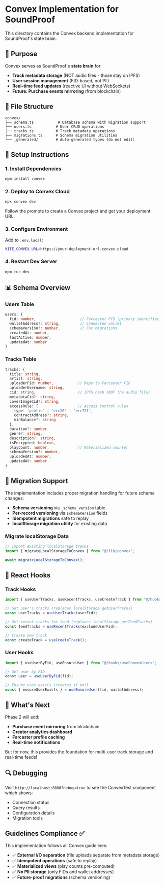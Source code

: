 # Convex Implementation for SoundProof

This directory contains the Convex backend implementation for SoundProof's state brain.

## 🎯 Purpose

Convex serves as SoundProof's **state brain** for:
- **Track metadata storage** (NOT audio files - those stay on IPFS)
- **User session management** (FID-based, not PII)
- **Real-time feed updates** (reactive UI without WebSockets)
- **Future: Purchase events mirroring** (from blockchain)

## 📁 File Structure

```
convex/
├── schema.ts           # Database schema with migration support
├── users.ts           # User CRUD operations  
├── tracks.ts          # Track metadata operations
├── migrations.ts      # Schema migration utilities
└── _generated/        # Auto-generated types (do not edit)
```

## 🔧 Setup Instructions

### 1. Install Dependencies
```bash
npm install convex
```

### 2. Deploy to Convex Cloud
```bash
npx convex dev
```
Follow the prompts to create a Convex project and get your deployment URL.

### 3. Configure Environment
Add to `.env.local`:
```bash
VITE_CONVEX_URL=https://your-deployment-url.convex.cloud
```

### 4. Restart Dev Server
```bash
npm run dev
```

## 📊 Schema Overview

### Users Table
```typescript
users: {
  fid: number,                    // Farcaster FID (primary identifier)
  walletAddress?: string,         // Connected wallet
  schemaVersion?: number,         // For migrations
  createdAt: number,
  lastActive: number,
  updatedAt: number
}
```

### Tracks Table  
```typescript
tracks: {
  title: string,
  artist: string,
  uploaderFid: number,           // Maps to Farcaster FID
  uploaderUsername: string,
  cid: string,                   // IPFS hash (NOT the audio file)
  metadataCid?: string,
  coverImageCid?: string,
  accessRule: {                  // Access control rules
    type: 'public' | 'erc20' | 'erc721',
    contractAddress?: string,
    minBalance?: string
  },
  duration?: number,
  genre?: string,
  description?: string,
  isEncrypted: boolean,
  playCount: number,             // Materialized counter
  schemaVersion?: number,
  uploadedAt: number,
  updatedAt: number
}
```

## 🔄 Migration Support

The implementation includes proper migration handling for future schema changes:

- **Schema versioning** via `_schema_version` table
- **Per-record versioning** via `schemaVersion` fields  
- **Idempotent migrations** safe to replay
- **localStorage migration utility** for existing data

### Migrate localStorage Data
```typescript
// Import existing localStorage tracks
import { migrateLocalStorageToConvex } from "@/lib/convex";

await migrateLocalStorageToConvex();
```

## 🎣 React Hooks

### Track Hooks
```typescript
import { useUserTracks, useRecentTracks, useCreateTrack } from "@/hooks/useConvexTracks";

// Get user's tracks (replaces localStorage getUserTracks)
const userTracks = useUserTracks(userFid);

// Get recent tracks for feed (replaces localStorage getFeedTracks)  
const feedTracks = useRecentTracks(excludeUserFid);

// Create new track
const createTrack = useCreateTrack();
```

### User Hooks
```typescript
import { useUserByFid, useEnsureUser } from "@/hooks/useConvexUsers";

// Get user by FID
const user = useUserByFid(fid);

// Ensure user exists (creates if not)
const { ensureUserExists } = useEnsureUser(fid, walletAddress);
```

## 🚀 What's Next

Phase 2 will add:
- **Purchase event mirroring** from blockchain
- **Creator analytics dashboard** 
- **Farcaster profile caching**
- **Real-time notifications**

But for now, this provides the foundation for multi-user track storage and real-time feeds!

## 🔍 Debugging

Visit `http://localhost:8080?debug=true` to see the ConvexTest component which shows:
- Connection status
- Query results  
- Configuration details
- Migration tools

## Guidelines Compliance ✅

This implementation follows all Convex guidelines:
- ✅ **External I/O separation** (file uploads separate from metadata storage)
- ✅ **Idempotent operations** (safe to replay)
- ✅ **Materialized views** (play counts pre-computed)
- ✅ **No PII storage** (only FIDs and wallet addresses)
- ✅ **Future-proof migrations** (schema versioning)